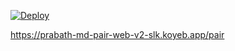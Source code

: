 [![Deploy](https://www.herokucdn.com/deploy/button.svg)](https://dashboard.heroku.com/new?template=https://github.com/Thamodyanisith846/QUEEN-LIHINI)


https://prabath-md-pair-web-v2-slk.koyeb.app/pair

